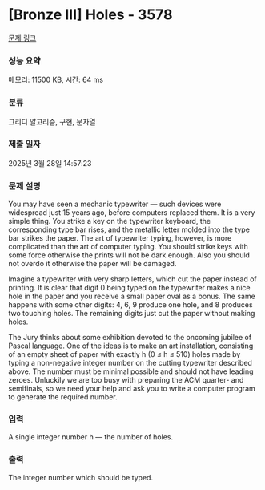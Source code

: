 # [Bronze III] Holes - 3578 

[문제 링크](https://www.acmicpc.net/problem/3578) 

### 성능 요약

메모리: 11500 KB, 시간: 64 ms

### 분류

그리디 알고리즘, 구현, 문자열

### 제출 일자

2025년 3월 28일 14:57:23

### 문제 설명

<p>You may have seen a mechanic typewriter — such devices were widespread just 15 years ago, before computers replaced them. It is a very simple thing. You strike a key on the typewriter keyboard, the corresponding type bar rises, and the metallic letter molded into the type bar strikes the paper. The art of typewriter typing, however, is more complicated than the art of computer typing. You should strike keys with some force otherwise the prints will not be dark enough. Also you should not overdo it otherwise the paper will be damaged.</p>

<p>Imagine a typewriter with very sharp letters, which cut the paper instead of printing. It is clear that digit 0 being typed on the typewriter makes a nice hole in the paper and you receive a small paper oval as a bonus. The same happens with some other digits: 4, 6, 9 produce one hole, and 8 produces two touching holes. The remaining digits just cut the paper without making holes.</p>

<p>The Jury thinks about some exhibition devoted to the oncoming jubilee of Pascal language. One of the ideas is to make an art installation, consisting of an empty sheet of paper with exactly h (0 ≤ h ≤ 510) holes made by typing a non-negative integer number on the cutting typewriter described above. The number must be minimal possible and should not have leading zeroes. Unluckily we are too busy with preparing the ACM quarter- and semifinals, so we need your help and ask you to write a computer program to generate the required number.</p>

### 입력 

 <p>A single integer number h — the number of holes.</p>

### 출력 

 <p>The integer number which should be typed.</p>

